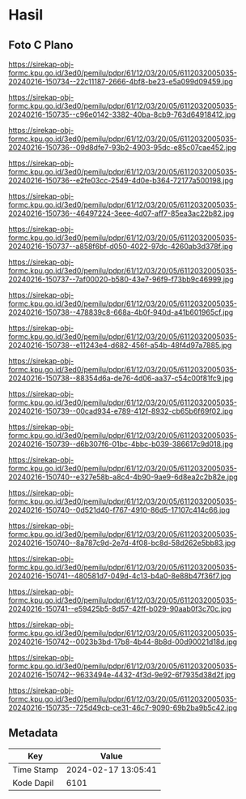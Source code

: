 # Hasil

## Foto C Plano

https://sirekap-obj-formc.kpu.go.id/3ed0/pemilu/pdpr/61/12/03/20/05/6112032005035-20240216-150734--22c11187-2666-4bf8-be23-e5a099d09459.jpg

https://sirekap-obj-formc.kpu.go.id/3ed0/pemilu/pdpr/61/12/03/20/05/6112032005035-20240216-150735--c96e0142-3382-40ba-8cb9-763d64918412.jpg

https://sirekap-obj-formc.kpu.go.id/3ed0/pemilu/pdpr/61/12/03/20/05/6112032005035-20240216-150736--09d8dfe7-93b2-4903-95dc-e85c07cae452.jpg

https://sirekap-obj-formc.kpu.go.id/3ed0/pemilu/pdpr/61/12/03/20/05/6112032005035-20240216-150736--e2fe03cc-2549-4d0e-b364-72177a500198.jpg

https://sirekap-obj-formc.kpu.go.id/3ed0/pemilu/pdpr/61/12/03/20/05/6112032005035-20240216-150736--46497224-3eee-4d07-aff7-85ea3ac22b82.jpg

https://sirekap-obj-formc.kpu.go.id/3ed0/pemilu/pdpr/61/12/03/20/05/6112032005035-20240216-150737--a858f6bf-d050-4022-97dc-4260ab3d378f.jpg

https://sirekap-obj-formc.kpu.go.id/3ed0/pemilu/pdpr/61/12/03/20/05/6112032005035-20240216-150737--7af00020-b580-43e7-96f9-f73bb9c46999.jpg

https://sirekap-obj-formc.kpu.go.id/3ed0/pemilu/pdpr/61/12/03/20/05/6112032005035-20240216-150738--478839c8-668a-4b0f-940d-a41b601965cf.jpg

https://sirekap-obj-formc.kpu.go.id/3ed0/pemilu/pdpr/61/12/03/20/05/6112032005035-20240216-150738--e11243e4-d682-456f-a54b-48f4d97a7885.jpg

https://sirekap-obj-formc.kpu.go.id/3ed0/pemilu/pdpr/61/12/03/20/05/6112032005035-20240216-150738--88354d6a-de76-4d06-aa37-c54c00f81fc9.jpg

https://sirekap-obj-formc.kpu.go.id/3ed0/pemilu/pdpr/61/12/03/20/05/6112032005035-20240216-150739--00cad934-e789-412f-8932-cb65b6f69f02.jpg

https://sirekap-obj-formc.kpu.go.id/3ed0/pemilu/pdpr/61/12/03/20/05/6112032005035-20240216-150739--d6b307f6-01bc-4bbc-b039-386617c9d018.jpg

https://sirekap-obj-formc.kpu.go.id/3ed0/pemilu/pdpr/61/12/03/20/05/6112032005035-20240216-150740--e327e58b-a8c4-4b90-9ae9-6d8ea2c2b82e.jpg

https://sirekap-obj-formc.kpu.go.id/3ed0/pemilu/pdpr/61/12/03/20/05/6112032005035-20240216-150740--0d521d40-f767-4910-86d5-17107c414c66.jpg

https://sirekap-obj-formc.kpu.go.id/3ed0/pemilu/pdpr/61/12/03/20/05/6112032005035-20240216-150740--8a787c9d-2e7d-4f08-bc8d-58d262e5bb83.jpg

https://sirekap-obj-formc.kpu.go.id/3ed0/pemilu/pdpr/61/12/03/20/05/6112032005035-20240216-150741--480581d7-049d-4c13-b4a0-8e88b47f36f7.jpg

https://sirekap-obj-formc.kpu.go.id/3ed0/pemilu/pdpr/61/12/03/20/05/6112032005035-20240216-150741--e59425b5-8d57-42ff-b029-90aab0f3c70c.jpg

https://sirekap-obj-formc.kpu.go.id/3ed0/pemilu/pdpr/61/12/03/20/05/6112032005035-20240216-150742--0023b3bd-17b8-4b44-8b8d-00d90021d18d.jpg

https://sirekap-obj-formc.kpu.go.id/3ed0/pemilu/pdpr/61/12/03/20/05/6112032005035-20240216-150742--9633494e-4432-4f3d-9e92-6f7935d38d2f.jpg

https://sirekap-obj-formc.kpu.go.id/3ed0/pemilu/pdpr/61/12/03/20/05/6112032005035-20240216-150735--725d49cb-ce31-46c7-9090-69b2ba9b5c42.jpg


## Metadata

| Key        | Value               |
| ---------- | ------------------- |
| Time Stamp | 2024-02-17 13:05:41 |
| Kode Dapil | 6101                |



